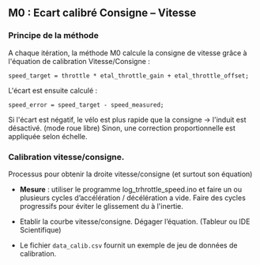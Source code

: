 ## M0 : Ecart calibré Consigne – Vitesse

### Principe de la méthode
A chaque itération, la méthode M0 calcule la consigne de vitesse grâce à l'équation de calibration Vitesse/Consigne : 
```arduino
speed_target = throttle * etal_throttle_gain + etal_throttle_offset;
```
L'écart est ensuite calculé : 
```arduino
speed_error = speed_target - speed_measured;
```
Si l'écart est négatif, le vélo est plus rapide que la consigne -> l'induit est désactivé. (mode roue libre)
Sinon, une correction proportionnelle est appliquée selon échelle. 

### Calibration vitesse/consigne.
Processus pour obtenir la droite vitesse/consigne (et surtout son équation)

- **Mesure** : utiliser le programme log_trhrottle_speed.ino et faire un ou plusieurs cycles d’accélération / décélération a vide. 
Faire des cycles progressifs pour éviter le glissement du à l'inertie. 

- Etablir la courbe vitesse/consigne. Dégager l’équation. (Tableur ou IDE Scientifique)

- Le fichier `data_calib.csv` fournit un exemple de jeu de données de calibration. 